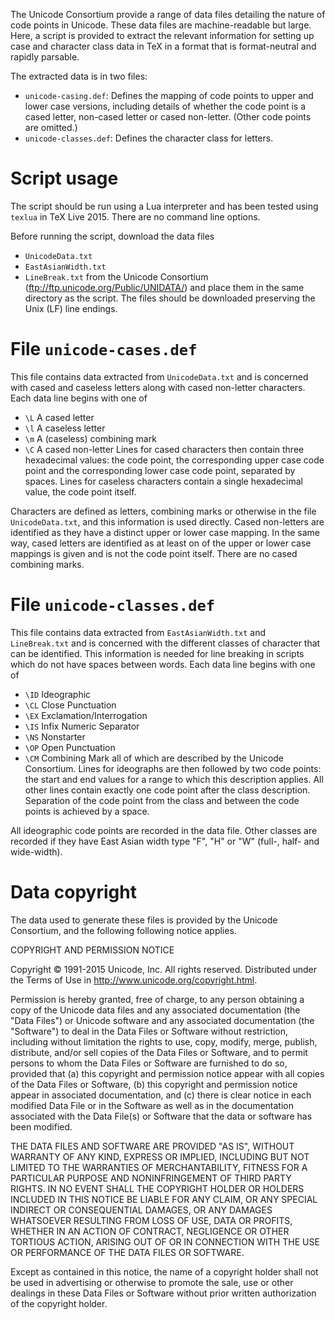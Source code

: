 The Unicode Consortium provide a range of data files detailing
the nature of code points in Unicode. These data files are
machine-readable but large. Here, a script is provided to
extract the relevant information for setting up case and
character class data in TeX in a format that is format-neutral
and rapidly parsable.

The extracted data is in two files:
- `unicode-casing.def`: Defines the mapping of code points to
  upper and lower case versions, including details of whether
  the code point is a cased letter, non-cased letter or cased
  non-letter. (Other code points are omitted.)
- `unicode-classes.def`: Defines the character class for
  letters.

Script usage
============

The script should be run using a Lua interpreter and has been
tested using `texlua` in TeX Live 2015. There are no command
line options.

Before running the script, download the data files
 - `UnicodeData.txt`
 - `EastAsianWidth.txt`
 - `LineBreak.txt`
from the Unicode Consortium
(ftp://ftp.unicode.org/Public/UNIDATA/) and place them in the
same directory as the script. The files should be downloaded
preserving the Unix (LF) line endings.

File `unicode-cases.def`
========================

This file contains data extracted from `UnicodeData.txt` and is
concerned with cased and caseless letters along with cased
non-letter characters. Each data line begins with one of
 - `\L` A cased letter
 - `\l` A caseless letter
 - `\m` A (caseless) combining mark
 - `\C` A cased non-letter
Lines for cased characters then contain three hexadecimal
values: the code point, the corresponding upper case code point
and the corresponding lower case code point, separated by
spaces. Lines for caseless characters contain a single
hexadecimal value, the code point itself.

Characters are defined as letters, combining marks or otherwise
in the file `UnicodeData.txt`, and this information is used
directly. Cased non-letters are identified as they have a
distinct upper or lower case mapping. In the same way, cased
letters are identified as at least on of the upper or lower case
mappings is given and is not the code point itself. There are no
cased combining marks.

File `unicode-classes.def`
==========================

This file contains data extracted from `EastAsianWidth.txt` and
`LineBreak.txt` and is concerned with the different classes of
character that can be identified. This information is needed for
line breaking in scripts which do not have spaces between words.
Each data line begins with one of
 - `\ID` Ideographic
 - `\CL` Close Punctuation
 - `\EX` Exclamation/Interrogation
 - `\IS` Infix Numeric Separator
 - `\NS` Nonstarter
 - `\OP` Open Punctuation
 - `\CM` Combining Mark
all of which are described by the Unicode Consortium. Lines for
ideographs are then followed by two code points: the start and
end values for a range to which this description applies. All
other lines contain exactly one code point after the class
description. Separation of the code point from the class and between
the code points is achieved by a space.

All ideographic code points are recorded in the data file. Other
classes are recorded if they have East Asian width type "F", "H"
or "W" (full-, half- and wide-width).

Data copyright
==============

The data used to generate these files is provided by the Unicode
Consortium, and the following following notice applies.

COPYRIGHT AND PERMISSION NOTICE

Copyright © 1991-2015 Unicode, Inc. All rights reserved.
Distributed under the Terms of Use in 
http://www.unicode.org/copyright.html.

Permission is hereby granted, free of charge, to any person
obtaining a copy of the Unicode data files and any associated
documentation (the "Data Files") or Unicode software and any
associated documentation (the "Software") to deal in the Data
Files or Software without restriction, including without
limitation the rights to use, copy, modify, merge, publish,
distribute, and/or sell copies of the Data Files or Software,
and to permit persons to whom the Data Files or Software are
furnished to do so, provided that
(a) this copyright and permission notice appear with all copies
of the Data Files or Software,
(b) this copyright and permission notice appear in associated
documentation, and
(c) there is clear notice in each modified Data File or in the
Software as well as in the documentation associated with the
Data File(s) or Software that the data or software has been
modified.

THE DATA FILES AND SOFTWARE ARE PROVIDED "AS IS", WITHOUT
WARRANTY OF ANY KIND, EXPRESS OR IMPLIED, INCLUDING BUT NOT
LIMITED TO THE WARRANTIES OF MERCHANTABILITY, FITNESS FOR A
PARTICULAR PURPOSE AND NONINFRINGEMENT OF THIRD PARTY RIGHTS. IN
NO EVENT SHALL THE COPYRIGHT HOLDER OR HOLDERS INCLUDED IN THIS
NOTICE BE LIABLE FOR ANY CLAIM, OR ANY SPECIAL INDIRECT OR
CONSEQUENTIAL DAMAGES, OR ANY DAMAGES WHATSOEVER RESULTING FROM
LOSS OF USE, DATA OR PROFITS, WHETHER IN AN ACTION OF CONTRACT,
NEGLIGENCE OR OTHER TORTIOUS ACTION, ARISING OUT OF OR IN
CONNECTION WITH THE USE OR PERFORMANCE OF THE DATA FILES OR
SOFTWARE.

Except as contained in this notice, the name of a copyright
holder shall not be used in advertising or otherwise to promote
the sale, use or other dealings in these Data Files or Software
without prior written authorization of the copyright holder.
